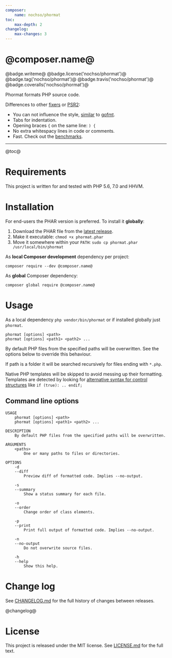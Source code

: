 ```yaml
---
composer:
    name: nochso/phormat
toc:
    max-depth: 2
changelog:
    max-changes: 3
---
```

# @composer.name@

@badge.writeme@
@badge.license('nochso/phormat')@
@badge.tag('nochso/phormat')@
@badge.travis('nochso/phormat')@
@badge.coveralls('nochso/phormat')@

Phormat formats PHP source code.

Differences to other [fixers](https://github.com/FriendsOfPHP/PHP-CS-Fixer) or
[PSR2](http://www.php-fig.org/psr/psr-2/):

- You can not influence the style, [similar](https://blog.golang.org/go-fmt-your-code)
  to [gofmt](https://golang.org/cmd/gofmt/).
- Tabs for indentation.
- Opening braces `{` on the same line: `) {`
- No extra whitespacy lines in code or comments.
- Fast. Check out the [benchmarks](http://nochso.github.io/phormat/benchmark/).

* * *

@toc@

# Requirements
This project is written for and tested with PHP 5.6, 7.0 and HHVM.

# Installation
For end-users the PHAR version is preferred. To install it **globally**:

1. Download the PHAR file from the
   [latest release](https://github.com/@composer.name@/releases).
2. Make it executable: `chmod +x phormat.phar`
3. Move it somewhere within your `PATH`: `sudo cp phormat.phar /usr/local/bin/phormat`

As **local Composer development** dependency per project:
```
composer require --dev @composer.name@
```

As **global** Composer dependency:
```
composer global require @composer.name@
```

# Usage

As a local dependency `php vendor/bin/phormat` or if installed globally just `phormat`.

    phormat [options] <path>
    phormat [options] <path1> <path2> ...

By default PHP files from the specified paths will be overwritten. See the
options below to override this behaviour.

If path is a folder it will be searched recursively for files ending with
`*.php`.

Native PHP templates will be skipped to avoid messing up their formatting.
Templates are detected by looking for [alternative syntax for control structures](http://php.net/manual/en/control-structures.alternative-syntax.php)
like `if (true): .. endif;`

## Command line options
```
USAGE
    phormat [options] <path>
    phormat [options] <path1> <path2> ...

DESCRIPTION
    By default PHP files from the specified paths will be overwritten.

ARGUMENTS
    <paths>
        One or many paths to files or directories.

OPTIONS
    -d
    --diff
        Preview diff of formatted code. Implies --no-output.

    -s
    --summary
        Show a status summary for each file.

    -o
    --order
        Change order of class elements.

    -p
    --print
        Print full output of formatted code. Implies --no-output.

    -n
    --no-output
        Do not overwrite source files.

    -h
    --help
        Show this help.
```

# Change log
See [CHANGELOG.md](CHANGELOG.md) for the full history of changes between
releases.

@changelog@

# License
This project is released under the MIT license. See [LICENSE.md](LICENSE.md)
for the full text.
